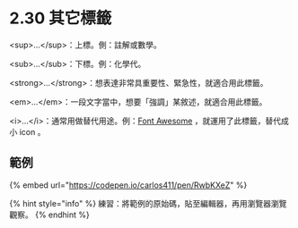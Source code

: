 # 2.30 其它標籤

&lt;sup&gt;...&lt;/sup&gt;：上標。側：註解或數學。

&lt;sub&gt;...&lt;/sub&gt;：下標。例：化學代。

&lt;strong&gt;...&lt;/strong&gt;：想表達非常具重要性、緊急性，就適合用此標籤。

&lt;em&gt;...&lt;/em&gt;：一段文字當中，想要「強調」某敘述，就適合用此標籤。

&lt;i&gt;...&lt;/i&gt;：通常用做替代用途。例：[Font Awesome](https://fontawesome.com/) ，就運用了此標籤，替代成小 icon 。

## 範例

{% embed url="https://codepen.io/carlos411/pen/RwbKXeZ" %}

{% hint style="info" %}
練習：將範例的原始碼，貼至編輯器，再用瀏覽器瀏覽觀察。
{% endhint %}

